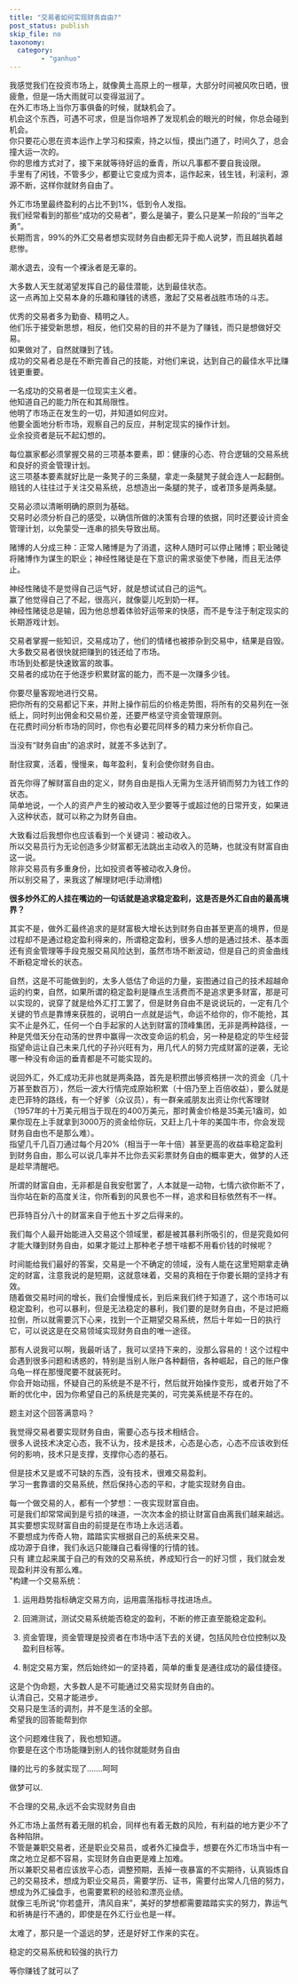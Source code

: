 ```yaml
---
title: "交易者如何实现财务自由?"
post_status: publish
skip_file: no
taxonomy:
  category:
        - "ganhuo"
---
```


我感觉我们在投资市场上，就像黄土高原上的一根草，大部分时间被风吹日晒，很疲惫，但是一场大雨就可以变得滋润了。  
在外汇市场上当你万事俱备的时候，就缺机会了。  
机会这个东西，可遇不可求，但是当你培养了发现机会的眼光的时候，你总会碰到机会。  
你只要花心思在资本运作上学习和探索，持之以恒，摸出门道了，时间久了，总会撞大运一次的。  
你的思维方式对了，接下来就等待好运的垂青，所以凡事都不要自我设限。  
手里有了闲钱，不管多少，都要让它变成为资本，运作起来，钱生钱，利滚利，源源不断，这样你就财务自由了。

外汇市场里最终盈利的占比不到1%，低到令人发指。  
我们经常看到的那些“成功的交易者”，要么是骗子，要么只是某一阶段的“当年之勇”。  
长期而言，99%的外汇交易者想实现财务自由都无异于痴人说梦，而且越执着越悲惨。

潮水退去，没有一个裸泳者是无辜的。

大多数人天生就渴望发挥自己的最佳潜能，达到最佳状态。  
这一点再加上交易本身的乐趣和赚钱的诱惑，激起了交易者战胜市场的斗志。

优秀的交易者多为勤奋、精明之人。  
他们乐于接受新思想，相反，他们交易的目的并不是为了赚钱，而只是想做好交易。  
如果做对了，自然就赚到了钱。  
成功的交易者总是在不断完善自己的技能，对他们来说，达到自己的最佳水平比赚钱更重要。

一名成功的交易者是一位现实主义者。  
他知道自己的能力所在和其局限性。  
他明了市场正在发生的一切，并知道如何应对。  
他要全面地分析市场，观察自己的反应，并制定现实的操作计划。  
业余投资者是玩不起幻想的。

每位赢家都必须掌握交易的三项基本要素，即：健康的心态、符合逻辑的交易系统和良好的资金管理计划。  
这三项基本要素就好比是一条凳子的三条腿，拿走一条腿凳子就会连人一起翻倒。  
赔钱的人往往过于关注交易系统，总想造出一条腿的凳子，或者顶多是两条腿。

交易必须以清晰明确的原则为基础。  
交易时必须分析自己的感受，以确信所做的决策有合理的依据，同时还要设计资金管理计划，以免蒙受一连串的损失导致出局。

赌博的人分成三种：正常人赌博是为了消遣，这种人随时可以停止赌博；职业赌徒将赌博作为谋生的职业；神经性赌徒是在下意识的需求驱使下参赌，而且无法停止。

神经性赌徒不是觉得自己运气好，就是想试试自己的运气。  
赢了他觉得自己了不起，很高兴，就像婴儿吃到奶一样。  
神经性赌徒总是输，因为他总想着体验好运带来的快感，而不是专注于制定现实的长期游戏计划。

交易者掌握一些知识，交易成功了，他们的情绪也被掺杂到交易中，结果是自毁。  
大多数交易者很快就把赚到的钱还给了市场。  
市场到处都是快速致富的故事。  
交易者的成功在于他逐步积累财富的能力，而不是一次赚多少钱。

你要尽量客观地进行交易。  
把你所有的交易都记下来，并附上操作前后的价格走势图，将所有的交易列在一张纸上，同时列出佣金和交易价差，还要严格坚守资金管理原则。  
在花费时间分析市场的同时，你也有必要花同样多的精力来分析你自己。

当没有“财务自由”的追求时，就差不多达到了。

耐住寂寞，活着，慢慢来，每年盈利，复利会使你财务自由。

首先你得了解财富自由的定义，财务自由是指人无需为生活开销而努力为钱工作的状态。  
简单地说，一个人的资产产生的被动收入至少要等于或超过他的日常开支，如果进入这种状态，就可以称之为财务自由。

大致看过后我想你也应该看到一个关键词：被动收入。  
所以交易员行为无论创造多少财富都无法跳出主动收入的范畴，也就没有财富自由这一说。  
除非交易员有多重身份，比如投资者等被动收入身份。  
所以别交易了，来我这了解理财吧(手动滑稽)

**很多炒外汇的人挂在嘴边的一句话就是追求稳定盈利，这是否是外汇自由的最高境界？**

​其实不是，做外汇最终追求的是财富极大增长达到财务自由甚至更高的境界，但是过程却不是通过稳定盈利得来的，所谓稳定盈利，很多人想的是通过技术、基本面还有资金管理等手段克服交易风险达到，虽然市场不断波动，但是自己的资金曲线不断稳定增长的状态。

自然，这是不可能做到的，太多人低估了命运的力量，妄图通过自己的技术超越命运的约束，自然，如果所谓的稳定盈利是赚点生活费而不是追求更多财富，那是可以实现的，说穿了就是给外汇打工罢了，但是财务自由不是说说玩的，一定有几个关键的节点是靠博来获胜的，说明白一点就是运气，命运不给你的，你不能抢，其实不止是外汇，任何一个白手起家的人达到财富的顶峰集团，无非是两种路径，一种是凭借天分在动荡的世界中赢得一次改变命运的机会，另一种是稳定的毕生经营指望命运让自己未来几代的子孙兴旺有为，用几代人的努力完成财富的逆袭，无论哪一种没有命运的垂青都是不可能实现的。

说回外汇，外汇成功无非也就是两条路，首先是积攒出够资格拼一次的资金（几十万甚至数百万），然后一波大行情完成原始积累（十倍乃至上百倍收益），要么就是走巴菲特的路线，有一个好爹（众议员），有一群亲戚朋友出资让你代客理财（1957年的十万美元相当于现在的400万美元，那时黄金价格是35美元1盎司，如果你现在上手就拿到3000万的资金给你玩，又赶上几十年的美国牛市，你会发现财务自由也不是那么难）。  
指望几千几百刀通过每个月20%（相当于一年十倍）甚至更高的收益率稳定盈利到财务自由，那么可以说几率并不比你去买彩票财务自由的概率更大，做梦的人还是趁早清醒吧。

所谓的财富自由，无非都是自我安慰罢了，人本就是一动物，七情六欲你断不了，当你站在新的高度关注，你所看到的风景也不一样，追求和目标依然有不一样。

巴菲特百分八十的财富来自于他五十岁之后得来的。

我们每个人最开始能进入交易这个领域里，都是被其暴利所吸引的，但是究竟如何才能大赚到财务自由，如果才能过上那种老子想干啥都不用看价钱的时候呢？

时间能给我们最好的答案，交易是一个不确定的领域，没有人能在这里短期拿走确定的财富，注意我说的是短期，这就意味着，交易的真相在于你要长期的坚持才有效。  
随着做交易时间的增长，我们会慢慢成长，到后来我们终于知道了，这个市场可以稳定盈利，也可以暴利，但是无法稳定的暴利，我们要的是财务自由，不是过把瘾拉倒，所以就需要沉下心来，找到一个正期望交易系统，然后十年如一日的执行它，可以说这是在交易领域实现财务自由的唯一途径。

那有人说我可以啊，我最听话了，我可以坚持下来的，没那么容易的！这个过程中会遇到很多问题和诱惑的，特别是当别人账户各种翻倍，各种崛起，自己的账户像乌龟一样在那慢爬要不就装死时。  
你会开始动摇，怀疑自己的系统是不是不行，然后就开始操作变形，或者开始了不断的优化中，因为你希望自己的系统是完美的，可完美系统是不存在的。

题主对这个回答满意吗？

我觉得交易者要实现财务自由，需要心态与技术相结合。  
很多人说技术决定心态，我不认为，技术是技术，心态是心态，心态不应该收到任何的影响，技术只是支撑，支撑你心态的基石。

但是技术又是或不可缺的东西，没有技术，很难交易盈利。  
学习一套靠谱的交易系统，然后保持心态的平和，才能实现财务自由。

每一个做交易的人，都有一个梦想：一夜实现财富自由。  
可是我们却常常闻到是亏损的味道，一次次本金的损让财富自由离我们越来越远。  
其实要想实现财富自由的前提是在市场上永远活着。  
不要想成为传奇人物，踏踏实实根据自己的系统来交易。  
成功源于自律，我们永远只能赚自己看得懂的行情的钱。  
只有 建立起来属于自己的有效的交易系统，养成知行合一的好习惯 ，我们就会发现盈利并没有那么难。  
"构建一个交易系统：

1. 运用趋势指标确定交易方向，运用震荡指标寻找进场点。
    
2. 回溯测试，测试交易系统能否稳定的盈利，不断的修正直至能稳定盈利。
    
3. 资金管理，资金管理是投资者在市场中活下去的关键，包括风险仓位控制以及盈利目标等。
    
4. 制定交易方案，然后始终如一的坚持着，简单的重复是通往成功的最佳捷径。
    

这是个伪命题，大多数人是不可能通过交易实现财务自由的。  
认清自己，交易才能进步。  
交易只是生活的调剂，并不是生活的全部。  
希望我的回答能帮到你

这个问题难住我了，我也想知道。  
你要是在这个市场能赚到别人的钱你就能财务自由

赚的比亏的多就实现了.......呵呵

做梦可以.

不合理的交易,永远不会实现财务自由

外汇市场上虽然有着无限的机会，同样也有着无数的风险，有利益的地方更少不了各种陷阱。  
不管是兼职交易者，还是职业交易员，或者外汇操盘手，想要在外汇市场当中有一席之地立足都不容易，实现财务自由更是难上加难。  
所以兼职交易者应该放平心态，调整预期，丢掉一夜暴富的不实期待，认真锻炼自己的交易技术，想成为职业交易员，需要学历、证书，需要付出常人几倍的努力，想成为外汇操盘手，也需要累积的经验和漂亮业绩。  
就像三毛所说“你若盛开，清风自来”，美好的梦想都需要踏踏实实的努力，靠运气和祈祷是行不通的，即使是在外汇行业也是一样。

太难了，那只是一个遥远的梦，还是好好工作来的实在。

稳定的交易系统和较强的执行力

等你赚钱了就可以了
